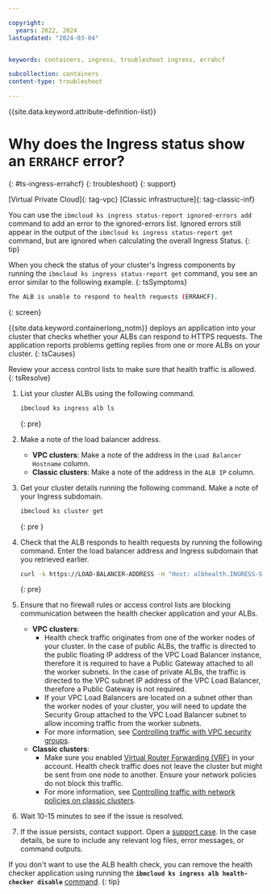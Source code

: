 ```yaml
---

copyright:
  years: 2022, 2024
lastupdated: "2024-03-04"


keywords: containers, ingress, troubleshoot ingress, errahcf

subcollection: containers
content-type: troubleshoot

---
```


{{site.data.keyword.attribute-definition-list}}



# Why does the Ingress status show an `ERRAHCF` error?
{: #ts-ingress-errahcf}
{: troubleshoot}
{: support}

[Virtual Private Cloud]{: tag-vpc} [Classic infrastructure]{: tag-classic-inf}

You can use the `ibmcloud ks ingress status-report ignored-errors add` command to add an error to the ignored-errors list. Ignored errors still appear in the output of the `ibmcloud ks ingress status-report get` command, but are ignored when calculating the overall Ingress Status.
{: tip}

When you check the status of your cluster's Ingress components by running the `ibmcloud ks ingress status-report get` command, you see an error similar to the following example.
{: tsSymptoms}

```sh
The ALB is unable to respond to health requests (ERRAHCF).
```
{: screen}

{{site.data.keyword.containerlong_notm}} deploys an application into your cluster that checks whether your ALBs can respond to HTTPS requests. The application reports problems getting replies from one or more ALBs on your cluster.
{: tsCauses}

Review your access control lists to make sure that health traffic is allowed.
{: tsResolve}

1. List your cluster ALBs using the following command. 

    ```sh
    ibmcloud ks ingress alb ls
    ```
    {: pre}

1. Make a note of the load balancer address.
    - **VPC clusters**: Make a note of the address in the `Load Balancer Hostname` column.
    - **Classic clusters**: Make a note of the address in the `ALB IP` column.

1. Get your cluster details running the following command. Make a note of your Ingress subdomain.
    ```sh
    ibmcloud ks cluster get
    ```
    {: pre }
    

1. Check that the ALB responds to health requests by running the following command. Enter the load balancer address and Ingress subdomain that you retrieved earlier.
    ```sh
    curl -k https://LOAD-BALANCER-ADDRESS -H "Host: albhealth.INGRESS-SUBDOMAIN"
    ```
    {: pre}

1. Ensure that no firewall rules or access control lists are blocking communication between the health checker application and your ALBs.
    - **VPC clusters**:
        - Health check traffic originates from one of the worker nodes of your cluster. In the case of public ALBs, the traffic is directed to the public floating IP address of the VPC Load Balancer instance, therefore it is required to have a Public Gateway attached to all the worker subnets. In the case of private ALBs, the traffic is directed to the VPC subnet IP address of the VPC Load Balancer, therefore a Public Gateway is not required.
        - If your VPC Load Balancers are located on a subnet other than the worker nodes of your cluster, you will need to update the Security Group attached to the VPC Load Balancer subnet to allow incoming traffic from the worker subnets.
        - For more information, see [Controlling traffic with VPC security groups](/docs/containers?topic=containers-vpc-security-group).
    - **Classic clusters**:
        - Make sure you enabled [Virtual Router Forwarding (VRF)](/docs/account?topic=account-vrf-service-endpoint&interface=ui) in your account. Health check traffic does not leave the cluster but might be sent from one node to another. Ensure your network policies do not block this traffic.
        - For more information, see [Controlling traffic with network policies on classic clusters](/docs/containers?topic=containers-network_policies). 

1. Wait 10-15 minutes to see if the issue is resolved.

1. If the issue persists, contact support. Open a [support case](/docs/get-support?topic=get-support-using-avatar). In the case details, be sure to include any relevant log files, error messages, or command outputs.

If you don't want to use the ALB health check, you can remove the health checker application using running the **`ibmcloud ks ingress alb health-checker disable`** [command](/docs/containers?topic=containers-kubernetes-service-cli#cs_alb_healthchecker_disable).
{: tip}

